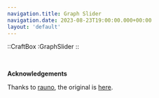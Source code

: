 ```yaml
---
navigation.title: Graph Slider
navigation.date: 2023-08-23T19:00:00.000+00:00
layout: 'default'
---
```


::CraftBox
:GraphSlider
::

<br />

**Acknowledgements**

Thanks to [rauno](https://twitter.com/raunofreiberg), the original is [here](https://rauno.me/craft/graph-slider).
